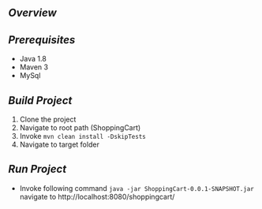 ## *Overview*


## *Prerequisites*
* Java 1.8
* Maven 3
* MySql

## *Build Project*
1. Clone the project
2. Navigate to root path (ShoppingCart)
3. Invoke ```mvn clean install -DskipTests```
4. Navigate to target folder

## *Run Project*
* Invoke following command
```java -jar ShoppingCart-0.0.1-SNAPSHOT.jar```
navigate to http://localhost:8080/shoppingcart/
